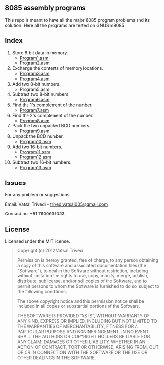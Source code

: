 8085 assembly programs
------------------------
This repo is meant to have all the major 8085 program problems and its solution.
Here all the programs are tested on GNUSim8085 


Index
-----------
1. Store 8-bit data in memory.
	- [Program1.asm](https://github.com/vattytrivedi/8085-programs/blob/master/Programs/Program1.asm)
	- [Program2.asm](https://github.com/vattytrivedi/8085-programs/blob/master/Programs/Program2.asm)
2. Exchange the contents of memory locations.
	- [Program3.asm](https://github.com/vattytrivedi/8085-programs/blob/master/Programs/Program3.asm)
	- [Program4.asm](https://github.com/vattytrivedi/8085-programs/blob/master/Programs/Program4.asm)
3. Add two 8-bit numbers.	
	- [Program5.asm](https://github.com/vattytrivedi/8085-programs/blob/master/Programs/Program5.asm)
4. Subtract two 8-bit numbers.
	- [Program6.asm](https://github.com/vattytrivedi/8085-programs/blob/master/Programs/Program6.asm)
5. Find the 1's complement of the number.
	- [Program7.asm](https://github.com/vattytrivedi/8085-programs/blob/master/Programs/Program7.asm)
6. Find the 2's complement of the number.
	- [Program8.asm](https://github.com/vattytrivedi/8085-programs/blob/master/Programs/Program8.asm)
7. Pack the two unpacked BCD numbers.
	- [Program9.asm](https://github.com/vattytrivedi/8085-programs/blob/master/Programs/Program9.asm)
8. Unpack the BCD number.
	- [Program10.asm](https://github.com/vattytrivedi/8085-programs/blob/master/Programs/Program10.asm)
9. Add two 16-bit numbers.
	- [Program11.asm](https://github.com/vattytrivedi/8085-programs/blob/master/Programs/Program11.asm)
	- [Program12.asm](https://github.com/vattytrivedi/8085-programs/blob/master/Programs/Program12.asm)
10. Subtract two 16-bit numbers.
	- [Program13.asm](https://github.com/vattytrivedi/8085-programs/blob/master/Programs/Program13.asm)



Issues
-------------
For any problem or suggestions

Email: Vatsal Trivedi - trivedivatsal005@gmail.com

Contact no: +91 7600635053


License
----------------

Licensed under the [MIT license](http://www.opensource.org/licenses/mit-license.php).

> Copyright (c) 2012 Vatsal Trivedi
> 
> Permission is hereby granted, free of charge, to any person obtaining a copy of this software and associated documentation files (the "Software"), to deal in the Software without restriction, including without limitation the rights to use, copy, modify, merge, publish, distribute, sublicense, and/or sell copies of the Software, and to permit persons to whom the Software is furnished to do so, subject to the following conditions:
> 
> The above copyright notice and this permission notice shall be included in all copies or substantial portions of the Software.
> 
> THE SOFTWARE IS PROVIDED "AS IS", WITHOUT WARRANTY OF ANY KIND, EXPRESS OR IMPLIED, INCLUDING BUT NOT LIMITED TO THE WARRANTIES OF MERCHANTABILITY, FITNESS FOR A PARTICULAR PURPOSE AND NONINFRINGEMENT. IN NO EVENT SHALL THE AUTHORS OR COPYRIGHT HOLDERS BE LIABLE FOR ANY CLAIM, DAMAGES OR OTHER LIABILITY, WHETHER IN AN ACTION OF CONTRACT, TORT OR OTHERWISE, ARISING FROM, OUT OF OR IN CONNECTION WITH THE SOFTWARE OR THE USE OR OTHER DEALINGS IN THE SOFTWARE.
